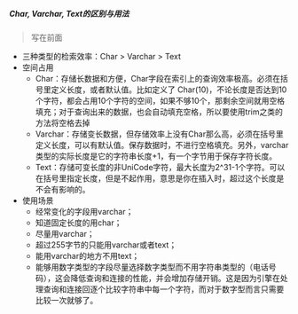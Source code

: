 ##### Char, Varchar, Text的区别与用法
> 写在前面
- 三种类型的检索效率：Char > Varchar > Text
- 空间占用
    - Char：存储长数据和方便，Char字段在索引上的查询效率极高。必须在括号里定义长度，或者默认值。比如定义了 Char(10)，不论长度是否达到10个字符，都会占用10个字符的空间，如果不够10个，那剩余空间就用空格填充；对于查询出来的数据，也会自动填充空格，所以要使用trim之类的方法将空格去掉
    - Varchar：存储变长数据，但存储效率上没有Char那么高，必须在括号里定义长度，可以有默认值。保存数据时，不进行空格填充。另外，varchar类型的实际长度是它的字符串长度+1，有一个字节用于保存字符长度。
    - Text：存储可变长度的非UniCode字符，最大长度为2^31-1个字符。可以在括号里指定长度，但是不起作用，意思是你在插入时，超过这个长度是不会有影响的。
- 使用场景
    - 经常变化的字段用varchar；
    - 知道固定长度的用char；
    - 尽量用varchar；
    - 超过255字节的只能用varchar或者text；
    - 能用varchar的地方不用text；
    - 能够用数字类型的字段尽量选择数字类型而不用字符串类型的（电话号码），这会降低查询和连接的性能，并会增加存储开销。这是因为引擎在处理查询和连接回逐个比较字符串中每一个字符，而对于数字型而言只需要比较一次就够了。

